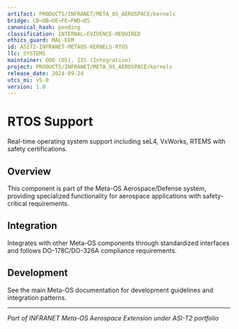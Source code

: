 ```yaml
---
artifact: PRODUCTS/INFRANET/META_OS_AEROSPACE/kernels
bridge: CB→QB→UE→FE→FWD→QS
canonical_hash: pending
classification: INTERNAL–EVIDENCE-REQUIRED
ethics_guard: MAL-EEM
id: ASIT2-INFRANET-METAOS-KERNELS-RTOS
llc: SYSTEMS
maintainer: OOO (OS), IIS (Integration)
project: PRODUCTS/INFRANET/META_OS_AEROSPACE/kernels
release_date: 2024-09-24
utcs_mi: v5.0
version: 1.0
---
```


# RTOS Support

Real-time operating system support including seL4, VxWorks, RTEMS with safety certifications.

## Overview

This component is part of the Meta-OS Aerospace/Defense system, providing specialized functionality for aerospace applications with safety-critical requirements.

## Integration

Integrates with other Meta-OS components through standardized interfaces and follows DO-178C/DO-326A compliance requirements.

## Development

See the main Meta-OS documentation for development guidelines and integration patterns.

---

*Part of INFRANET Meta-OS Aerospace Extension under ASI-T2 portfolio*